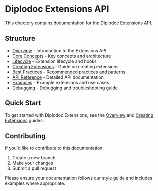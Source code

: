 # Diplodoc Extensions API

This directory contains documentation for the Diplodoc Extensions API.

## Structure

- [Overview](./overview.md) - Introduction to the Extensions API
- [Core Concepts](./core-concepts.md) - Key concepts and architecture
- [Lifecycle](./lifecycle.md) - Extension lifecycle and hooks
- [Creating Extensions](./creating-extensions.md) - Guide on creating extensions
- [Best Practices](./best-practices.md) - Recommended practices and patterns
- [API Reference](./api-reference.md) - Detailed API documentation
- [Examples](./examples.md) - Example extensions and use cases
- [Debugging](./debugging.md) - Debugging and troubleshooting guide

## Quick Start

To get started with Diplodoc Extensions, see the [Overview](./overview.md) and [Creating Extensions](./creating-extensions.md) guides.

## Contributing

If you'd like to contribute to this documentation:

1. Create a new branch
2. Make your changes
3. Submit a pull request

Please ensure your documentation follows our style guide and includes examples where appropriate. 